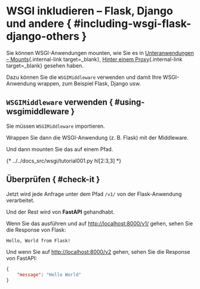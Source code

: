 # WSGI inkludieren – Flask, Django und andere { #including-wsgi-flask-django-others }

Sie können WSGI-Anwendungen mounten, wie Sie es in [Unteranwendungen – Mounts](sub-applications.md){.internal-link target=_blank}, [Hinter einem Proxy](behind-a-proxy.md){.internal-link target=_blank} gesehen haben.

Dazu können Sie die `WSGIMiddleware` verwenden und damit Ihre WSGI-Anwendung wrappen, zum Beispiel Flask, Django usw.

## `WSGIMiddleware` verwenden { #using-wsgimiddleware }

Sie müssen `WSGIMiddleware` importieren.

Wrappen Sie dann die WSGI-Anwendung (z. B. Flask) mit der Middleware.

Und dann mounten Sie das auf einem Pfad.

{* ../../docs_src/wsgi/tutorial001.py hl[2:3,3] *}

## Überprüfen { #check-it }

Jetzt wird jede Anfrage unter dem Pfad `/v1/` von der Flask-Anwendung verarbeitet.

Und der Rest wird von **FastAPI** gehandhabt.

Wenn Sie das ausführen und auf <a href="http://localhost:8000/v1/" class="external-link" target="_blank">http://localhost:8000/v1/</a> gehen, sehen Sie die Response von Flask:

```txt
Hello, World from Flask!
```

Und wenn Sie auf <a href="http://localhost:8000/v2" class="external-link" target="_blank">http://localhost:8000/v2</a> gehen, sehen Sie die Response von FastAPI:

```JSON
{
    "message": "Hello World"
}
```
